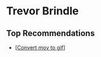 # Trevor Brindle

## Top Recommendations

- [[Convert mov to gif]]

[//begin]: # "Autogenerated link references for markdown compatibility"
[Convert mov to gif]: convert-mov-to-gif "Convert a .mov file to .gif"
[//end]: # "Autogenerated link references"
